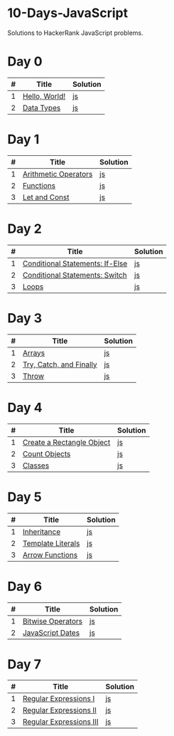 # 10-Days-JavaScript
Solutions to HackerRank JavaScript problems.

<h1>Day 0</h1>

<table>
    <thead>
        <tr>
            <th>#</th>
            <th>Title</th>
            <th>Solution</th>
        </tr>
    </thead>
    <tbody>
        <tr>
            <td>1</td>
            <td><a href="https://www.hackerrank.com/challenges/js10-hello-world/problem">Hello, World!</a></td>
            <td><a href="https://github.com/djeada/10-Days-JavaScript/blob/master/src/day0/hello_world.js">js</a></td>
        </tr>
        <tr>
            <td>2</td>
            <td><a href="https://www.hackerrank.com/challenges/js10-data-types/problem">Data Types</a></td>
            <td><a href="https://github.com/djeada/10-Days-JavaScript/blob/master/src/day0/data_types.js">js</a></td>
        </tr>
    </tbody>
</table>

<h1>Day 1</h1>

<table>
    <thead>
        <tr>
            <th>#</th>
            <th>Title</th>
            <th>Solution</th>
        </tr>
    </thead>
    <tbody>
        <tr>
            <td>1</td>
            <td><a href="https://www.hackerrank.com/challenges/js10-arithmetic-operators/problem">Arithmetic Operators</a></td>
            <td><a href="https://github.com/djeada/10-Days-JavaScript/blob/master/src/day1/arithmetic_operators.js">js</a></td>
        </tr>
        <tr>
            <td>2</td>
            <td><a href="https://www.hackerrank.com/challenges/js10-function/problem">Functions</a></td>
            <td><a href="https://github.com/djeada/10-Days-JavaScript/blob/master/src/day1/functions.js">js</a></td>
        </tr>
        <tr>
            <td>3</td>
            <td><a href="https://www.hackerrank.com/challenges/js10-let-and-const/problem">Let and Const</a></td>
            <td><a href="https://github.com/djeada/10-Days-JavaScript/blob/master/src/day1/let_and_const.js">js</a></td>
        </tr>
    </tbody>
</table>

<h1>Day 2</h1>

<table>
    <thead>
        <tr>
            <th>#</th>
            <th>Title</th>
            <th>Solution</th>
        </tr>
    </thead>
    <tbody>
        <tr>
            <td>1</td>
            <td><a href="https://www.hackerrank.com/challenges/js10-if-else/problem">Conditional Statements: If-Else</a></td>
            <td><a href="https://github.com/djeada/10-Days-JavaScript/blob/master/src/day2/conditional_statements_if-else.js">js</a></td>
        </tr>
        <tr>
            <td>2</td>
            <td><a href="https://www.hackerrank.com/challenges/js10-switch/problem">Conditional Statements: Switch</a></td>
            <td><a href="https://github.com/djeada/10-Days-JavaScript/blob/master/src/day2/conditional_statements_switch.js">js</a></td>
        </tr>
        <tr>
            <td>3</td>
            <td><a href="https://www.hackerrank.com/challenges/js10-loops/problem">Loops</a></td>
            <td><a href="https://github.com/djeada/10-Days-JavaScript/blob/master/src/day2/loops.js">js</a></td>
        </tr>
    </tbody>
</table>

<h1>Day 3</h1>

<table>
    <thead>
        <tr>
            <th>#</th>
            <th>Title</th>
            <th>Solution</th>
        </tr>
    </thead>
    <tbody>
        <tr>
            <td>1</td>
            <td><a href="https://www.hackerrank.com/challenges/js10-arrays/problem">Arrays</a></td>
            <td><a href="https://github.com/djeada/10-Days-JavaScript/blob/master/src/day3/arrays.js">js</a></td>
        </tr>
        <tr>
            <td>2</td>
            <td><a href="https://www.hackerrank.com/challenges/js10-try-catch-and-finally/problem">Try, Catch, and Finally</a></td>
            <td><a href="https://github.com/djeada/10-Days-JavaScript/blob/master/src/day3/try_catch_and_finally.js">js</a></td>
        </tr>
        <tr>
            <td>3</td>
            <td><a href="https://www.hackerrank.com/challenges/js10-throw/problem">Throw</a></td>
            <td><a href="https://github.com/djeada/10-Days-JavaScript/blob/master/src/day3/throw.js">js</a></td>
        </tr>
    </tbody>
</table>

<h1>Day 4</h1>

<table>
    <thead>
        <tr>
            <th>#</th>
            <th>Title</th>
            <th>Solution</th>
        </tr>
    </thead>
    <tbody>
        <tr>
            <td>1</td>
            <td><a href="https://www.hackerrank.com/challenges/js10-objects/problem">Create a Rectangle Object</a></td>
            <td><a href="https://github.com/djeada/10-Days-JavaScript/blob/master/src/day4/create_a_rectangle_object.js">js</a></td>
        </tr>
        <tr>
            <td>2</td>
            <td><a href="https://www.hackerrank.com/challenges/js10-count-objects/problem">Count Objects</a></td>
            <td><a href="https://github.com/djeada/10-Days-JavaScript/blob/master/src/day4/count_objects.js">js</a></td>
        </tr>
        <tr>
            <td>3</td>
            <td><a href="https://www.hackerrank.com/challenges/js10-class/problem">Classes</a></td>
            <td><a href="https://github.com/djeada/10-Days-JavaScript/blob/master/src/day4/classes.js">js</a></td>
        </tr>
    </tbody>
</table>

<h1>Day 5</h1>

<table>
    <thead>
        <tr>
            <th>#</th>
            <th>Title</th>
            <th>Solution</th>
        </tr>
    </thead>
    <tbody>
        <tr>
            <td>1</td>
            <td><a href="https://www.hackerrank.com/challenges/js10-inheritance/problem">Inheritance</a></td>
            <td><a href="https://github.com/djeada/10-Days-JavaScript/blob/master/src/day5/inheritance.js">js</a></td>
        </tr>
        <tr>
            <td>2</td>
            <td><a href="https://www.hackerrank.com/challenges/js10-template-literals/problem">Template Literals</a></td>
            <td><a href="https://github.com/djeada/10-Days-JavaScript/blob/master/src/day5/template_literals.js">js</a></td>
        </tr>
        <tr>
            <td>3</td>
            <td><a href="https://www.hackerrank.com/challenges/js10-arrows/problem">Arrow Functions</a></td>
            <td><a href="https://github.com/djeada/10-Days-JavaScript/blob/master/src/day5/arrow_functions.js">js</a></td>
        </tr>
    </tbody>
</table>

<h1>Day 6</h1>

<table>
    <thead>
        <tr>
            <th>#</th>
            <th>Title</th>
            <th>Solution</th>
        </tr>
    </thead>
    <tbody>
        <tr>
            <td>1</td>
            <td><a href="https://www.hackerrank.com/challenges/js10-bitwise/problem">Bitwise Operators</a></td>
            <td><a href="https://github.com/djeada/10-Days-JavaScript/blob/master/src/day6/bitwise_operators.js">js</a></td>
        </tr>
        <tr>
            <td>2</td>
            <td><a href="https://www.hackerrank.com/challenges/js10-date/problem">JavaScript Dates</a></td>
            <td><a href="https://github.com/djeada/10-Days-JavaScript/blob/master/src/day6/javascript_dates.js">js</a></td>
        </tr>
    </tbody>
</table>

<h1>Day 7</h1>

<table>
    <thead>
        <tr>
            <th>#</th>
            <th>Title</th>
            <th>Solution</th>
        </tr>
    </thead>
    <tbody>
        <tr>
            <td>1</td>
            <td><a href="https://www.hackerrank.com/challenges/js10-regexp-1/problem">Regular Expressions I</a></td>
            <td><a href="https://github.com/djeada/10-Days-JavaScript/blob/master/src/day7/regular_expressions_i.js">js</a></td>
        </tr>
        <tr>
            <td>2</td>
            <td><a href="https://www.hackerrank.com/challenges/js10-regexp-2/problem">Regular Expressions II</a></td>
            <td><a href="https://github.com/djeada/10-Days-JavaScript/blob/master/src/day7/regular_expressions_ii.js">js</a></td>
        </tr>
        <tr>
            <td>3</td>
            <td><a href="https://www.hackerrank.com/challenges/js10-regexp-3/problem">Regular Expressions III</a></td>
            <td><a href="https://github.com/djeada/10-Days-JavaScript/blob/master/src/day7/regular_expressions_iii.js">js</a></td>
        </tr>
    </tbody>
</table>
